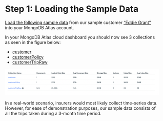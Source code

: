 # Step 1: Loading the Sample Data

[Load the following sample data](https://www.mongodb.com/docs/guides/atlas/sample-data/) from our sample customer [“Eddie Grant”](Collections/Customer) into your MongoDB Atlas account.  

In your MongoDB Atlas cloud dashboard you should now see 3 collections as seen in the figure below: 
* [customer](Collections/Customer)
* [customerPolicy](Collections/Policy)
* [customerTripRaw](Collections/CustomerTripRaw)

![image](InsuranceGitHub/Figure2.png)

In a real-world scenario, insurers would most likely collect time-series data. However, for ease of demonstration purposes, our sample data consists of all the trips taken during a 3-month time period. 
